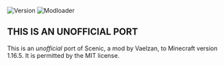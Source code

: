 ![Version](https://img.shields.io/badge/version-1.16.5-blue?style=flat-square)
![Modloader](https://img.shields.io/badge/mod%20loader-forge-1976d2?style=flat-square)

## THIS IS AN UNOFFICIAL PORT

This is an *unofficial* port of Scenic, a mod by Vaelzan, to Minecraft version 1.16.5.
It is permitted by the MIT license.